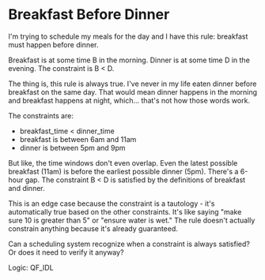 # Breakfast Before Dinner

I'm trying to schedule my meals for the day and I have this rule: breakfast must happen before dinner.

Breakfast is at some time B in the morning. Dinner is at some time D in the evening. The constraint is B < D.

The thing is, this rule is always true. I've never in my life eaten dinner before breakfast on the same day. That would mean dinner happens in the morning and breakfast happens at night, which... that's not how those words work.

The constraints are:
- breakfast_time < dinner_time
- breakfast is between 6am and 11am
- dinner is between 5pm and 9pm

But like, the time windows don't even overlap. Even the latest possible breakfast (11am) is before the earliest possible dinner (5pm). There's a 6-hour gap. The constraint B < D is satisfied by the definitions of breakfast and dinner.

This is an edge case because the constraint is a tautology - it's automatically true based on the other constraints. It's like saying "make sure 10 is greater than 5" or "ensure water is wet." The rule doesn't actually constrain anything because it's already guaranteed.

Can a scheduling system recognize when a constraint is always satisfied? Or does it need to verify it anyway?

Logic: QF_IDL
